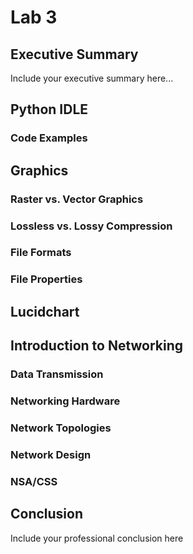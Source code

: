 # Lab 3
## Executive Summary
Include your executive summary here...

## Python IDLE
### Code Examples

## Graphics
### Raster vs. Vector Graphics
### Lossless vs. Lossy Compression
### File Formats
### File Properties

## Lucidchart

## Introduction to Networking
### Data Transmission
### Networking Hardware
### Network Topologies
### Network Design
### NSA/CSS

## Conclusion
Include your professional conclusion here
